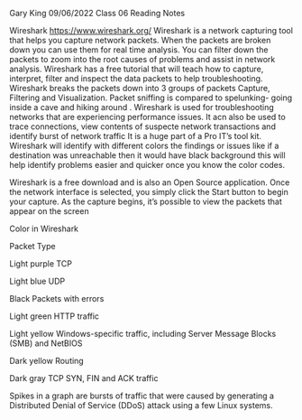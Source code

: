 Gary King
09/06/2022
Class 06 Reading Notes

Wireshark
https://www.wireshark.org/
Wireshark is a network capturing tool that helps you capture network packets.
When the packets are broken down you can use them for real time analysis.
You can filter down the packets to zoom into the root causes of problems and assist in network analysis. Wireshark has a free tutorial that will teach how to capture, interpret, filter and inspect the data packets to help troubleshooting.
Wireshark breaks the packets down into 3 groups of packets Capture, Filtering and Visualization. Packet sniffing is compared to spelunking- going inside a cave and hiking around .
Wireshark is used for troubleshooting networks that are experiencing performance issues.
It acn also be used to trace connections, view contents of suspecte network transactions and identify burst of network traffic
It is a huge part of a Pro IT’s tool kit.
Wireshark will identify with different colors the findings or issues like if a destination was unreachable then it would have black background this will help identify problems easier and quicker once you know the color codes.

Wireshark is a free download and is also an Open Source application.
Once the network interface is selected, you simply click the Start button to begin your capture. As the capture begins, it’s possible to view the packets that appear on the screen

Color in Wireshark

Packet Type

Light purple TCP

Light blue UDP

Black Packets with errors

Light green HTTP traffic

Light yellow Windows-specific traffic, including Server Message Blocks (SMB) and NetBIOS

Dark yellow Routing

Dark gray TCP SYN, FIN and ACK traffic

Spikes in a graph are bursts of traffic that were caused by generating a Distributed Denial of Service (DDoS) attack using a few Linux systems.
